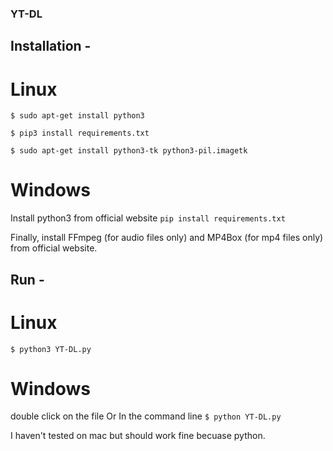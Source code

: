 ### YT-DL
## Installation - 
# Linux
`$ sudo apt-get install python3`

`$ pip3 install requirements.txt`

`$ sudo apt-get install python3-tk python3-pil.imagetk`

# Windows
Install python3 from official website 
`pip install requirements.txt`

Finally, install FFmpeg (for audio files only) and MP4Box (for mp4 files only) from official website.

## Run - 
# Linux 
`$ python3 YT-DL.py`

# Windows
double click on the file
Or 
In the command line
`$ python YT-DL.py`

I haven't tested on mac but should work fine becuase python.
